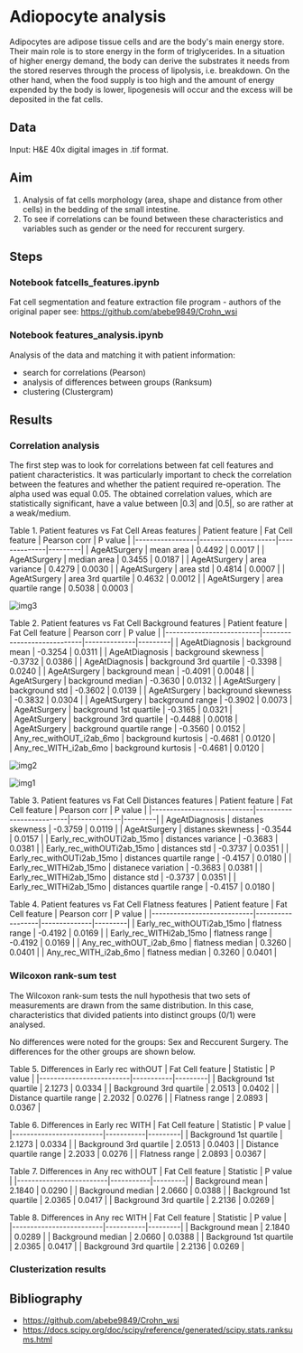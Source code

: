 # Adiopocyte analysis

Adipocytes are adipose tissue cells and are the body's main energy store. Their main role is to store energy in the form of triglycerides. In a situation of higher energy demand, the body can derive the substrates it needs from the stored reserves through the process of lipolysis, i.e. breakdown. On the other hand, when the food supply is too high and the amount of energy expended by the body is lower, lipogenesis will occur and the excess will be deposited in the fat cells.  

## Data 
Input: H&E 40x digital images in .tif format.

## Aim 

1. Analysis of fat cells morphology (area, shape and distance from other cells) in the bedding of the small intestine. 
2. To see if correlations can be found between these characteristics and variables such as gender or the need for reccurent surgery.

## Steps

### Notebook fatcells_features.ipynb
Fat cell segmentation and feature extraction file program - authors of the original paper see: https://github.com/abebe9849/Crohn_wsi

### Notebook features_analysis.ipynb
Analysis of the data and matching it with patient information:
- search for correlations (Pearson)
- analysis of differences between groups (Ranksum)
- clustering (Clustergram)

## Results
### Correlation analysis
The first step was to look for correlations between fat cell features and patient characteristics. It was particularly important to check the correlation between the features and whether the patient required re-operation. The alpha used was equal 0.05. The obtained correlation values, which are statistically significant, have a value between |0.3| and |0.5|, so are rather at a weak/medium.

Table 1. Patient features vs Fat Cell Areas features 
| Patient feature | Fat Cell feature    | Pearson corr | P value |
|-----------------|---------------------|--------------|---------|
| AgeAtSurgery    | mean area           | 0.4492       | 0.0017  |
| AgeAtSurgery    | median area         | 0.3455       | 0.0187  |
| AgeAtSurgery    | area variance       | 0.4279       | 0.0030  |
| AgeAtSurgery    | area std            | 0.4814       | 0.0007  |
| AgeAtSurgery    | area 3rd quartile   | 0.4632       | 0.0012  |
| AgeAtSurgery    | area quartile range | 0.5038       | 0.0003  |

![img3](https://github.com/annasli378/Fat-Cells-Morphology/blob/main/img3.png)



Table 2. Patient features vs Fat Cell Background features 
|          Patient feature | Fat Cell feature           | Pearson corr | P value |
|--------------------------|----------------------------|--------------|---------|
|           AgeAtDiagnosis |  background mean           |     -0.3254  |  0.0311 | 
|           AgeAtDiagnosis |  background skewness       |      -0.3732 |  0.0386 | 
|           AgeAtDiagnosis |  background 3rd quartile   |      -0.3398 |  0.0240 | 
|             AgeAtSurgery |  background mean           |      -0.4091 |  0.0048 |
|             AgeAtSurgery |  background median         |      -0.3630 |  0.0132 |
|             AgeAtSurgery |  background std            |      -0.3602 |  0.0139 |
|             AgeAtSurgery |  background skewness       |      -0.3832 |  0.0304 |
|             AgeAtSurgery |  background range          |      -0.3902 |  0.0073 |   
|             AgeAtSurgery |  background 1st quartile   |      -0.3165 |  0.0321 |   
|             AgeAtSurgery |  background 3rd quartile   |      -0.4488 |  0.0018 |   
|             AgeAtSurgery |  background quartile range |      -0.3560 |  0.0152 |   
| Any_rec_withOUT_i2ab_6mo |  background kurtosis       |      -0.4681 |  0.0120 |   
|    Any_rec_WITH_i2ab_6mo |  background kurtosis       |      -0.4681 |  0.0120 |   

![img2](https://github.com/annasli378/Fat-Cells-Morphology/blob/main/img2.png)

![img1](https://github.com/annasli378/Fat-Cells-Morphology/blob/main/img1.png)


Table 3. Patient features vs Fat Cell Distances features 
| Patient feature            | Fat Cell feature         | Pearson corr | P value |
|----------------------------|--------------------------|--------------|---------|
|             AgeAtDiagnosis |        distanes skewness |      -0.3759 |  0.0119 |
|               AgeAtSurgery |        distanes skewness |      -0.3544 |  0.0157 |
| Early_rec_withOUTi2ab_15mo |       distances variance |      -0.3683 |  0.0381 |
| Early_rec_withOUTi2ab_15mo |            distances std |      -0.3737 |  0.0351 |
| Early_rec_withOUTi2ab_15mo | distances quartile range |      -0.4157 |  0.0180 |
|    Early_rec_WITHi2ab_15mo |      distanece variation |      -0.3683 |  0.0381 |
|    Early_rec_WITHi2ab_15mo |             distance std |      -0.3737 |  0.0351 |
|    Early_rec_WITHi2ab_15mo | distances quartile range |      -0.4157 |  0.0180 |

Table 4. Patient features vs Fat Cell Flatness features 
| Patient feature            | Fat Cell feature | Pearson corr | P value |
|----------------------------|------------------|--------------|---------|
| Early_rec_withOUTi2ab_15mo |   flatness range |      -0.4192 |  0.0169 |
|    Early_rec_WITHi2ab_15mo |   flatness range |      -0.4192 |  0.0169 |
|   Any_rec_withOUT_i2ab_6mo |  flatness median |       0.3260 |  0.0401 |
|      Any_rec_WITH_i2ab_6mo |  flatness median |       0.3260 |  0.0401 |

### Wilcoxon rank-sum test
The Wilcoxon rank-sum tests the null hypothesis that two sets of measurements are drawn from the same distribution. In this case, characteristics that divided patients into distinct groups (0/1) were analysed.

No differences were noted for the groups: Sex and Reccurent Surgery. The differences for the other groups are shown below.

Table 5. Differences in Early rec withOUT
| Fat Cell feature        | Statistic | P value |
|-------------------------|-----------|---------|
| Background 1st quartile |    2.1273 |  0.0334 |
| Background 3rd quartile |    2.0513 |  0.0402 |
| Distance quartile range |    2.2032 |  0.0276 |
|          Flatness range |    2.0893 |  0.0367 |

Table 6. Differences in Early rec WITH
| Fat Cell feature        | Statistic | P value |
|-------------------------|-----------|---------|
| Background 1st quartile |    2.1273 |  0.0334 |
| Background 3rd quartile |    2.0513 |  0.0403 |
| Distance quartile range |    2.2033 |  0.0276 |
|          Flatness range |    2.0893 |  0.0367 |

Table 7. Differences in Any rec withOUT
| Fat Cell feature        | Statistic | P value |
|-------------------------|-----------|---------|
|         Background mean |    2.1840 |  0.0290 |
|       Background median |    2.0660 |  0.0388 |
| Background 1st quartile |    2.0365 |  0.0417 |
| Background 3rd quartile |    2.2136 |  0.0269 |

Table 8. Differences in Any rec WITH
| Fat Cell feature        | Statistic | P value |
|-------------------------|-----------|---------|
|         Background mean |    2.1840 |  0.0289 |
|       Background median |    2.0660 |  0.0388 |
| Background 1st quartile |    2.0365 |  0.0417 |
| Background 3rd quartile |    2.2136 |  0.0269 |

### Clusterization results



## Bibliography
 - https://github.com/abebe9849/Crohn_wsi
 - https://docs.scipy.org/doc/scipy/reference/generated/scipy.stats.ranksums.html
